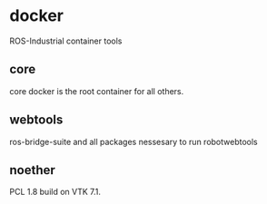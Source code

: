 # docker
ROS-Industrial container tools

## core
core docker is the root container for all others.

## webtools
ros-bridge-suite and all packages nessesary to run robotwebtools

## noether
PCL 1.8 build on VTK 7.1.

